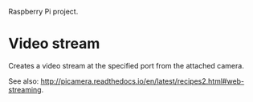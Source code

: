Raspberry Pi project.
# Video stream
Creates a video stream at the specified port from the attached camera.

See also: http://picamera.readthedocs.io/en/latest/recipes2.html#web-streaming. 

